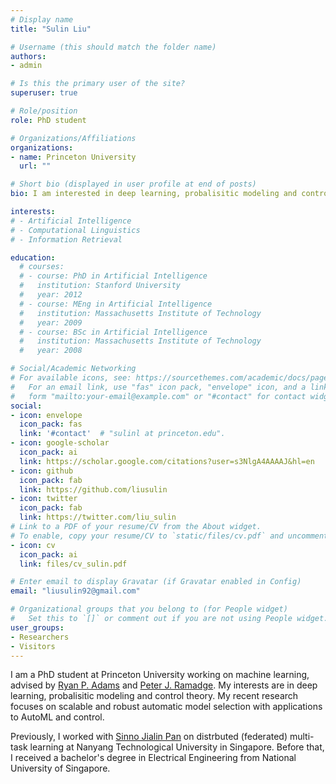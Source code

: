 ```yaml
---
# Display name
title: "Sulin Liu"

# Username (this should match the folder name)
authors:
- admin

# Is this the primary user of the site?
superuser: true

# Role/position
role: PhD student

# Organizations/Affiliations
organizations:
- name: Princeton University
  url: ""

# Short bio (displayed in user profile at end of posts)
bio: I am interested in deep learning, probalisitic modeling and control theory.

interests:
# - Artificial Intelligence
# - Computational Linguistics
# - Information Retrieval

education:
  # courses:
  # - course: PhD in Artificial Intelligence
  #   institution: Stanford University
  #   year: 2012
  # - course: MEng in Artificial Intelligence
  #   institution: Massachusetts Institute of Technology
  #   year: 2009
  # - course: BSc in Artificial Intelligence
  #   institution: Massachusetts Institute of Technology
  #   year: 2008

# Social/Academic Networking
# For available icons, see: https://sourcethemes.com/academic/docs/page-builder/#icons
#   For an email link, use "fas" icon pack, "envelope" icon, and a link in the
#   form "mailto:your-email@example.com" or "#contact" for contact widget.
social:
- icon: envelope
  icon_pack: fas
  link: '#contact'  # "sulinl at princeton.edu".
- icon: google-scholar
  icon_pack: ai
  link: https://scholar.google.com/citations?user=s3NlgA4AAAAJ&hl=en
- icon: github
  icon_pack: fab
  link: https://github.com/liusulin
- icon: twitter
  icon_pack: fab
  link: https://twitter.com/liu_sulin
# Link to a PDF of your resume/CV from the About widget.
# To enable, copy your resume/CV to `static/files/cv.pdf` and uncomment the lines below.
- icon: cv
  icon_pack: ai
  link: files/cv_sulin.pdf

# Enter email to display Gravatar (if Gravatar enabled in Config)
email: "liusulin92@gmail.com"

# Organizational groups that you belong to (for People widget)
#   Set this to `[]` or comment out if you are not using People widget.
user_groups:
- Researchers
- Visitors
---
```

  
  
I am a PhD student at Princeton University working on machine learning, advised by [Ryan P. Adams](https://www.cs.princeton.edu/~rpa/) and [Peter J. Ramadge](https://ee.princeton.edu/people/peter-j-ramadge/). My interests are in deep learning, probalisitic modeling and control theory. My recent research focuses on scalable and robust automatic model selection with applications to AutoML and control.  
  
Previously, I worked with [Sinno Jialin Pan](https://www.ntu.edu.sg/home/sinnopan/index.html) on distrbuted (federated) multi-task learning at Nanyang Technological University in Singapore. Before that, I received a bachelor's degree in Electrical Engineering from National University of Singapore.